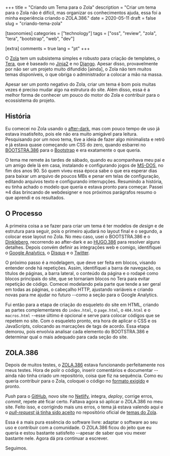 +++
title = "Criando um Tema para o Zola"
description = "Criar um tema para o Zola não é difícil, mas organizar os conhecimentos ajuda, essa foi a minha experiência criando o ZOLA.386."
date = 2020-05-11
draft = false
slug = "criando-tema-zola"

[taxonomies]
categories = ["technology"]
tags = ["oss", "review", "zola", "tera", "bootstrap", "web", "dev"]

[extra]
comments = true
lang = "pt"
+++

O [Zola](https://www.getzola.org/) tem um subsistema simples e robusto para criação de templates, o  [Tera](https://tera.netlify.app/), que é baseado no [Jinja2](https://palletsprojects.com/p/jinja/) e no [Django](https://www.djangoproject.com/).  Apesar disso, provavelmente por não ser um projeto muito difundido [ainda], o Zola não tem muitos temas disponíveis, o que obriga o administrador a colocar a mão na massa.

Apesar ser um ponto negativo do Zola, criar um tema é bom pois muitas vezes é preciso mudar algo na estrutura do site.  Além disso, essa é a melhor forma de conhecer um pouco do motor do Zola e contribuir para o ecossistema do projeto.

## História

Eu comecei no Zola usando o [after-dark](https://github.com/getzola/after-dark), mas com pouco tempo de uso já estava insatisfeito, pois ele não era muito amigável para leitura.  Pesquisando por um novo tema, tive a ideia de fazer algo minimalista e retrô e já estava quase começando um CSS do zero, quando esbarrei no [BOOTSTRA.386](https://kristopolous.github.io/BOOTSTRA.386/) para o [Bootstrap](https://getbootstrap.com/) e era exatamente o que queria.

O tema me remete às tardes de sábado, quando eu acompanhava meu pai e um amigo dele lá em casa, instalando e configurando jogos de [MS-DOS](https://en.wikipedia.org/wiki/MS-DOS), no fim dos anos 90.  Só quem viveu essa época sabe o que era esperar dias para baixar um arquivo de poucos MBs e penar em telas de configuração, editando arquivos texto e configurando interrupções.  Resumindo a história, eu tinha achado o modelo que queria e estava pronto para começar.  Passei &approx;4 dias brincando de webdesigner e nos próximos parágrafos resumo o que aprendi e os resultados.

## O Processo

A primeira coisa a se fazer para criar um tema é ter modelos de *design* e de estrutura para seguir, pois o primeiro ajudará no layout final e o segundo, a colocar esse layout no Zola.  No meu caso, usei o BOOTSTRA.386 e o [Dinkleberg](https://github.com/rust-br/dinkleberg), recorrendo ao after-dark e ao [HUGO.386](https://themes.gohugo.io/hugo.386/) para resolver alguns detalhes.  Depois convém definir as integrações web e comigo, identifiquei o [Google Analytics](https://analytics.google.com), o [Disqus](https://disqus.com) e o [Twitter](http://twitter.com).

O próximo passo é a modelagem, que deve ser feita em blocos, visando entender onde há repetições.  Assim, identifiquei a barra de navegação, os títulos de páginas, a barra lateral, o conteúdo da página e o rodapé como blocos principais do site, que se tornariam blocos no Tera para evitar repetição de código.  Comecei modelando pela parte que tende a ser geral em todas as páginas, o cabeçalho HTTP, ajustando variáveis e criando novas para me ajudar no futuro --como a seção para o Google Analytics.

Fui então para a etapa de criação do esqueleto do site em HTML, criando as partes complementares do `index.html`, o `page.html`, o `404.html` e o `macros.html` --esse último é opcional e serve para colocar códigos que se repetem no site.  Com o esqueleto pronto, era hora de aplicar o CSS e os JavaScripts, colocando as marcações de tags de acordo.  Essa etapa demorou, pois envolvia analisar cada elemento do BOOTSTRA.386 e determinar qual o mais adequado para cada seção do site.

## ZOLA.386

Depois de muitos testes, o [ZOLA.386](https://github.com/lopes/zola.386) estava funcionando perfeitamente nos meus testes.  Hora de polir o código, inserir comentários e documentar --ainda não tinha criado um repositório, coisa que fiz na sequência.  Como eu queria contribuir para o Zola, coloquei o código no [formato exigido](https://www.getzola.org/documentation/themes/creating-a-theme/) e pronto.

*Push* para o [GitHub](https://github.com/lopes/zola.386), novo site no [Netlify](https://zola386.netlify.app/), integra, *deploy*, corrige erros, *commit*, repete até ficar certo.  Faltava agora só aplicar o ZOLA.386 no meu site.  Feito isso, e corrigindo mais uns erros, o tema já estava valendo aqui e o [*pull-request* já tinha sido aceito](https://github.com/getzola/themes/pull/26) no repositório oficial de [temas do Zola](https://github.com/getzola/themes).

Essa é a mais pura essência do software livre: adaptar o software ao seu uso e contribuir com a comunidade.  O ZOLA.386 ficou do jeito que eu queria e estou bastante satisfeito --apesar de saber que vou mexer bastante nele.  Agora dá pra continuar a escrever.

Seguimos.

